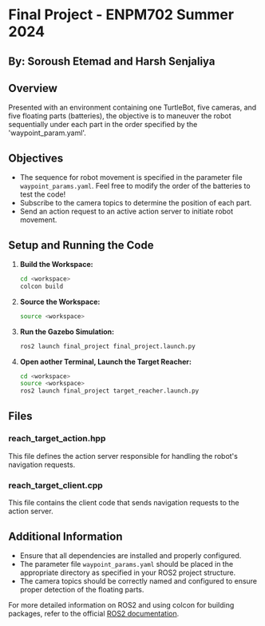 # Final Project - ENPM702 Summer 2024 
## By: Soroush Etemad and Harsh Senjaliya  
## Overview
Presented with an environment containing one TurtleBot, five cameras, and five floating parts (batteries), the objective is to maneuver the robot sequentially under each part in the order specified by the 'waypoint_param.yaml'.

## Objectives
- The sequence for robot movement is specified in the parameter file `waypoint_params.yaml`. Feel free to modify the order of the batteries to test the code!
- Subscribe to the camera topics to determine the position of each part.
- Send an action request to an active action server to initiate robot movement.

## Setup and Running the Code

1. **Build the Workspace:**
    ```bash
    cd <workspace>
    colcon build
    ```

2. **Source the Workspace:**
    ```bash
    source <workspace>
    ```

3. **Run the Gazebo Simulation:**
    ```bash
    ros2 launch final_project final_project.launch.py
    ```

4. **Open aother Terminal, Launch the Target Reacher:**
    ```bash
    cd <workspace>
    source <workspace>
    ros2 launch final_project target_reacher.launch.py
    ```

## Files

### reach_target_action.hpp
This file defines the action server responsible for handling the robot's navigation requests.

### reach_target_client.cpp
This file contains the client code that sends navigation requests to the action server.

## Additional Information
- Ensure that all dependencies are installed and properly configured.
- The parameter file `waypoint_params.yaml` should be placed in the appropriate directory as specified in your ROS2 project structure.
- The camera topics should be correctly named and configured to ensure proper detection of the floating parts.

For more detailed information on ROS2 and using colcon for building packages, refer to the official [ROS2 documentation](https://docs.ros.org/en/foxy/index.html).
